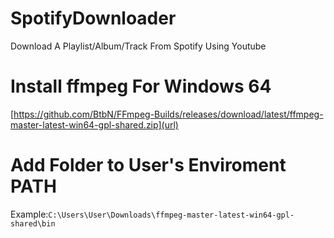 # SpotifyDownloader
Download A Playlist/Album/Track From Spotify Using Youtube

# Install ffmpeg For Windows 64
[https://github.com/BtbN/FFmpeg-Builds/releases/download/latest/ffmpeg-master-latest-win64-gpl-shared.zip](url)
<br>
# Add Folder to User's  Enviroment PATH
Example:`C:\Users\User\Downloads\ffmpeg-master-latest-win64-gpl-shared\bin`
